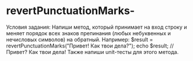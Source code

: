 # revertPunctuationMarks-
Условия задания:
Напиши метод, который принимает на вход строку и меняет порядок всех знаков препинания (любых небуквенных и нечисловых символов) на обратный.
Например:
$result = revertPunctuationMarks("Привет! Как твои дела?");
echo $result; // Привет? Как твои дела!
Также напиши unit-тесты для этого метода.
